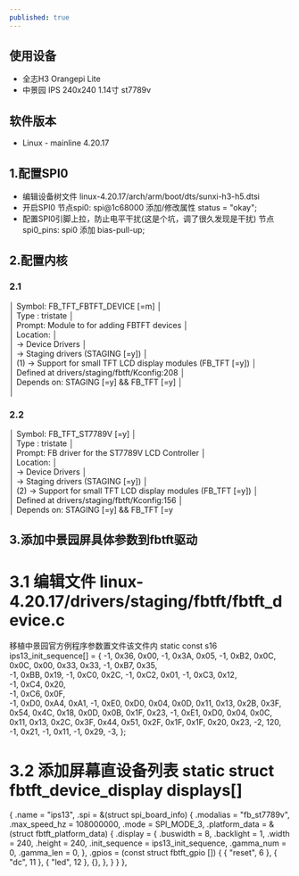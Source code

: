 ```yaml
---
published: true
---
```

## 使用设备
- 全志H3 Orangepi Lite
- 中景园 IPS 240x240 1.14寸 st7789v

## 软件版本
- Linux - mainline 4.20.17

## 1.配置SPI0
- 编辑设备树文件 linux-4.20.17/arch/arm/boot/dts/sunxi-h3-h5.dtsi
- 开启SPI0 节点spi0: spi@1c68000 添加/修改属性 status = "okay";
- 配置SPI0引脚上拉，防止电平干扰(这是个坑，调了很久发现是干扰) 节点spi0_pins: spi0 添加 bias-pull-up;

## 2.配置内核
### 2.1
  │ Symbol: FB_TFT_FBTFT_DEVICE [=m]                                        │  
  │ Type  : tristate                                                        │  
  │ Prompt: Module to for adding FBTFT devices                              │  
  │   Location:                                                             │  
  │     -> Device Drivers                                                   │  
  │       -> Staging drivers (STAGING [=y])                                 │  
  │ (1)     -> Support for small TFT LCD display modules (FB_TFT [=y])      │  
  │   Defined at drivers/staging/fbtft/Kconfig:208                          │  
  │   Depends on: STAGING [=y] && FB_TFT [=y]                               │  
  │                                                   
### 2.2
  │ Symbol: FB_TFT_ST7789V [=y]                                             │  
  │ Type  : tristate                                                        │  
  │ Prompt: FB driver for the ST7789V LCD Controller                        │  
  │   Location:                                                             │  
  │     -> Device Drivers                                                   │  
  │       -> Staging drivers (STAGING [=y])                                 │  
  │ (2)     -> Support for small TFT LCD display modules (FB_TFT [=y])      │  
  │   Defined at drivers/staging/fbtft/Kconfig:156                          │  
  │   Depends on: STAGING [=y] && FB_TFT [=y

## 3.添加中景园屏具体参数到fbtft驱动
# 3.1 编辑文件 linux-4.20.17/drivers/staging/fbtft/fbtft_device.c
移植中景园官方例程序参数置文件该文件内
static const s16 ips13_init_sequence[] = {
	-1, 0x36, 0x00,
	-1, 0x3A, 0x05,
	-1, 0xB2, 0x0C, 0x0C, 0x00, 0x33, 0x33, 
	-1, 0xB7, 0x35,  
	-1, 0xBB, 0x19,
	-1, 0xC0, 0x2C,
	-1, 0xC2, 0x01,
	-1, 0xC3, 0x12,   
	-1, 0xC4, 0x20,  
	-1, 0xC6, 0x0F,    
	-1, 0xD0, 0xA4, 0xA1,
	-1, 0xE0, 0xD0, 0x04, 0x0D, 0x11, 0x13, 0x2B, 0x3F, 0x54, 0x4C, 0x18, 0x0D, 0x0B, 0x1F, 0x23,
	-1, 0xE1, 0xD0, 0x04, 0x0C, 0x11, 0x13, 0x2C, 0x3F, 0x44, 0x51, 0x2F, 0x1F, 0x1F, 0x20, 0x23,
	-2, 120,
	-1, 0x21, 
	-1, 0x11, 
	-1, 0x29, 
	-3,
};

# 3.2 添加屏幕直设备列表 static struct fbtft_device_display displays[]
{
		.name = "ips13",
		.spi = &(struct spi_board_info) {
			.modalias = "fb_st7789v",
			.max_speed_hz = 108000000,
			.mode = SPI_MODE_3,
			.platform_data = &(struct fbtft_platform_data) {
				.display = {
					.buswidth = 8,
					.backlight = 1,
					.width = 240,
					.height = 240,
					.init_sequence = ips13_init_sequence,
					.gamma_num = 0,
					.gamma_len = 0,
				},
				.gpios = (const struct fbtft_gpio []) {
					{ "reset", 6 },
					{ "dc", 11 },
					{ "led", 12 },
					{},
				},
			}
		}
	},
